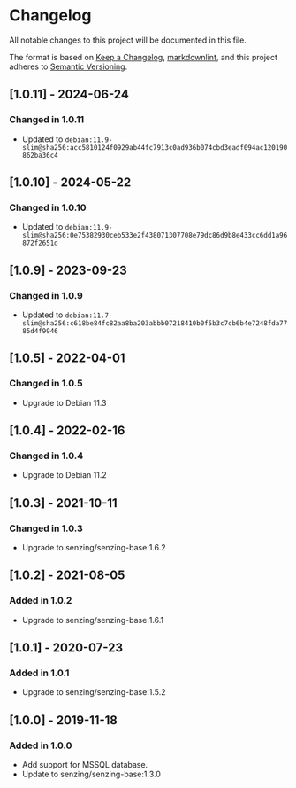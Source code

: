 # Changelog

All notable changes to this project will be documented in this file.

The format is based on [Keep a Changelog](https://keepachangelog.com/en/1.0.0/),
[markdownlint](https://dlaa.me/markdownlint/),
and this project adheres to [Semantic Versioning](https://semver.org/spec/v2.0.0.html).

## [1.0.11] - 2024-06-24

### Changed in 1.0.11

- Updated to `debian:11.9-slim@sha256:acc5810124f0929ab44fc7913c0ad936b074cbd3eadf094ac120190862ba36c4`

## [1.0.10] - 2024-05-22

### Changed in 1.0.10

- Updated to `debian:11.9-slim@sha256:0e75382930ceb533e2f438071307708e79dc86d9b8e433cc6dd1a96872f2651d`

## [1.0.9] - 2023-09-23

### Changed in 1.0.9

- Updated to `debian:11.7-slim@sha256:c618be84fc82aa8ba203abbb07218410b0f5b3c7cb6b4e7248fda7785d4f9946`

## [1.0.5] - 2022-04-01

### Changed in 1.0.5

- Upgrade to Debian 11.3

## [1.0.4] - 2022-02-16

### Changed in 1.0.4

- Upgrade to Debian 11.2

## [1.0.3] - 2021-10-11

### Changed in 1.0.3

- Upgrade to senzing/senzing-base:1.6.2

## [1.0.2] - 2021-08-05

### Added in 1.0.2

- Upgrade to senzing/senzing-base:1.6.1

## [1.0.1] - 2020-07-23

### Added in 1.0.1

- Upgrade to senzing/senzing-base:1.5.2

## [1.0.0] - 2019-11-18

### Added in 1.0.0

- Add support for MSSQL database.
- Update to senzing/senzing-base:1.3.0
